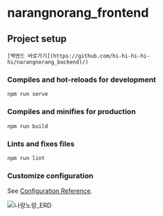 # narangnorang_frontend

## Project setup
```
[백엔드 바로가기](https://github.com/hi-hi-hi-hi-hi/narangnorang_backend)/)
```

### Compiles and hot-reloads for development
```
npm run serve
```

### Compiles and minifies for production
```
npm run build
```

### Lints and fixes files
```
npm run lint
```

### Customize configuration
See [Configuration Reference](https://cli.vuejs.org/config/).

![나랑노랑_ERD](https://user-images.githubusercontent.com/95620153/175843619-e5cbf89a-e8b2-4ea3-9315-541b0a1315ba.png)
